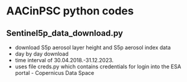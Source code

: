 # AACinPSC python codes

## Sentinel5p_data_download.py 

 - download S5p aerosol layer height and S5p aerosol index data 
 - day by day download
 - time interval of 30.04.2018.-31.12.2023.
 - uses file creds.py which contains credentials for login into the ESA portal - Copernicus Data Space
